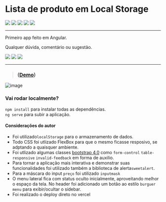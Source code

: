 # Lista de produto em Local Storage
<div>
  <img src="https://img.shields.io/badge/Angular-DD0031?style=for-the-badge&logo=angular&logoColor=white"/>
  <img src="https://img.shields.io/badge/TypeScript-007ACC?style=for-the-badge&logo=typescript&logoColor=white"/>
  <img src="https://img.shields.io/badge/HTML5-E34F26?style=for-the-badge&logo=html5&logoColor=white"/>
  <img src="https://img.shields.io/badge/CSS3-1572B6?style=for-the-badge&logo=css3&logoColor=white"/>
  <img src="https://img.shields.io/badge/Vercel-000000?style=for-the-badge&logo=vercel&logoColor=white"/>
</div>
<hr/>
Primeiro app feito em Angular.

Qualquer dúvida, comentário ou sugestão.
<div>
  <a href="https://instagram.com/t0line" target="_blank"><img src="https://img.shields.io/badge/-Instagram-%23E4405F?style=for-the-badge&logo=instagram&logoColor=white" target="_blank"></a>
  <a href = "mailto:sandro.toline@gmail.com"><img src="https://img.shields.io/badge/-Gmail-%23333?style=for-the-badge&logo=gmail&logoColor=white" target="_blank"></a>
  <a href="https://www.linkedin.com/in/sandro-toline-149997115/" target="_blank"><img src="https://img.shields.io/badge/-LinkedIn-%230077B5?style=for-the-badge&logo=linkedin&logoColor=white" target="_blank"></a> 
</div>

---
> ### ([Demo](https://list-products-it0zfre9z-sandrotoline.vercel.app/))
![image](https://github.com/sandrotoline/ListProducts/assets/25992583/33ed00d6-89b1-446c-8c6e-97c752004920)



### Vai rodar localmente?
`npm install` para instalar todas as dependências.</br>
`ng serve` para subir a aplicação.

#### Considerações do autor
- Foi utilizado`localStorage` para o armazenamento de dados.
- Todo CSS foi utlizado FlexBox para que o mesmo ficasse resposivo, se adptando a quaisquer ambiente.
- Foi utlizado algumas classes <a href="https://getbootstrap.com/">bootstrap 4.0</a> como `form-control` `table-responsive` `invalid-feedback` em forma de auxilio.
- Para tornar a aplicação mais interativa e demonstrar suas funcionalidades foi utilizado também a biblioteca de alerta`sweetalert`.
- Para a máscara do input `preço` foi utilizado `inputmask`
- O menu lateral fica com status oculto inicialmente, aproveitando melhor o espaço da tela. No header foi adicionado um botão ao estilo `burguer menu` para exibir/ocultar o sidebar. 
- Foi realizado o deploy direto no vercel
